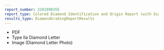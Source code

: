```yaml
---
report_number: 2201990355
report_type: Colored Diamond Identification and Origin Report (with Diamond Letter and Photo)
results_type: DiamondGradingReportResults
---
```


* PDF
* Type IIa Diamond Letter
* Image (Diamond Letter Photo)
